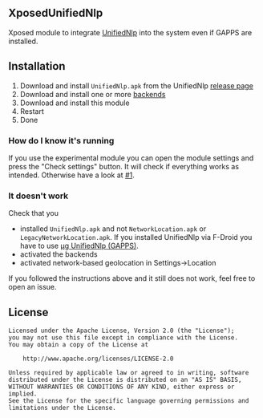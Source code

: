XposedUnifiedNlp
-

Xposed module to integrate [UnifiedNlp](https://github.com/microg/android_packages_apps_UnifiedNlp) into the system even if GAPPS are installed.

Installation
---
1. Download and install `UnifiedNlp.apk` from the UnifiedNlp [release page](https://github.com/microg/android_packages_apps_UnifiedNlp/releases/latest)
2. Download and install one or more [backends](https://github.com/microg/android_packages_apps_UnifiedNlp#usage)
3. Download and install this module
4. Restart
5. Done


### How do I know it's running

If you use the experimental module you can open the module settings and press the "Check settings" button. It will check if everything works as intended.
Otherwise have a look at [#1](https://github.com/Rawi01/XposedUnifiedNlp/issues/1).

### It doesn't work

Check that you
* installed `UnifiedNlp.apk` and not `NetworkLocation.apk` or `LegacyNetworkLocation.apk`. If you installed UnifiedNlp via F-Droid you have to use [µg UnifiedNlp (GAPPS)](https://f-droid.org/repository/browse/?fdid=org.microg.nlp).
* activated the backends
* activated network-based geolocation in Settings->Location

If you followed the instructions above and it still does not work, feel free to open an issue.

License
---
    Licensed under the Apache License, Version 2.0 (the "License");
    you may not use this file except in compliance with the License.
    You may obtain a copy of the License at

        http://www.apache.org/licenses/LICENSE-2.0

    Unless required by applicable law or agreed to in writing, software
    distributed under the License is distributed on an "AS IS" BASIS,
    WITHOUT WARRANTIES OR CONDITIONS OF ANY KIND, either express or implied.
    See the License for the specific language governing permissions and
    limitations under the License.
